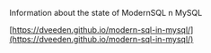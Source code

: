 
Information about the state of ModernSQL n MySQL

[https://dveeden.github.io/modern-sql-in-mysql/](https://dveeden.github.io/modern-sql-in-mysql/)
